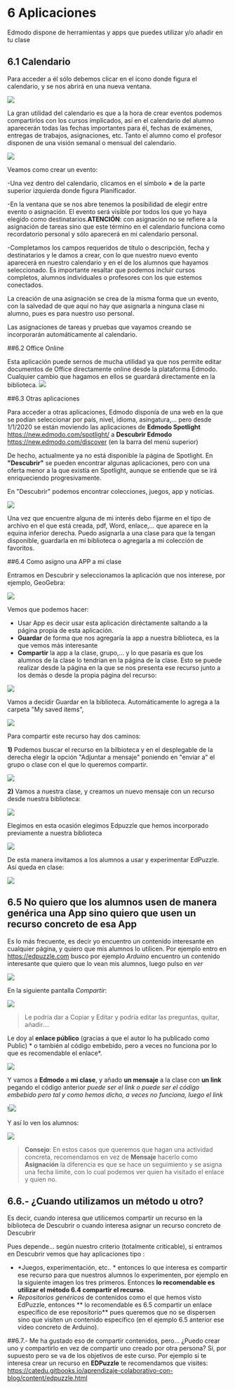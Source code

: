 # 6 Aplicaciones
Edmodo dispone de herramientas y apps que puedes utilizar y/o añadir en tu clase

## 6.1 Calendario

Para acceder a él sólo debemos clicar en el icono donde figura el calendario, y se nos abrirá en una nueva ventana.

![](https://catedu.gitbooks.io/curso-de-edmodo/content/assets/calendario.JPG)

La gran utilidad del calendario es que a la hora de crear eventos podemos compartirlos con los cursos implicados, así en el calendario del alumno aparecerán todas las fechas importantes para él, fechas de exámenes, entregas de trabajos, asignaciones, etc. Tanto el alumno como el profesor disponen de una visión semanal o mensual del calendario.

![](https://catedu.gitbooks.io/curso-de-edmodo/content/assets/calendario4.JPG)

Veamos como crear un evento:

-Una vez dentro del calendario, clicamos en el símbolo **+** de la parte superior izquierda donde figura Planificador.

-En la ventana que se nos abre tenemos la posibilidad de elegir entre evento o asignación. El evento será visible por todos los que yo haya elegido como destinatarios.**ATENCIÓN**: con asignación no se refiere a la asignación de tareas sino que este término en el calendario funciona como recordatorio personal y sólo aparecerá en mi calendario personal. 

-Completamos los campos requeridos de título o descripción, fecha y destinatarios y le damos a crear, con lo que nuestro nuevo evento aparecerá en nuestro calendario y en el de los alumnos que hayamos seleccionado. Es importante resaltar que podemos incluir cursos completos, alumnos individuales o profesores con los que estemos conectados.

La creación de una asignación se crea de la misma forma que un evento, con la salvedad de que aquí no hay que asignarla a ninguna clase ni alumno, pues es para nuestro uso personal.

Las asignaciones de tareas y pruebas que vayamos creando se incorporarán automáticamente al calendario.


##6.2 Office Online

Esta aplicación puede sernos de mucha utilidad ya que nos permite editar documentos de Office directamente online desde la plataforma Edmodo. Cualquier cambio que hagamos en ellos se guardará directamente en la biblioteca.
![](https://catedu.gitbooks.io/curso-de-edmodo/content/assets/office.JPG)


##6.3 Otras aplicaciones

Para acceder a otras aplicaciones, Edmodo disponía de una web en la que se podían seleccionar por país, nivel, idioma, asingatura,... pero desde 1/1/2020 se están moviendo las aplicaciones de **Edmodo Spotlight** https://new.edmodo.com/spotlight/ a **Descubrir Edmodo** https://new.edmodo.com/discover  \(en la barra del menú superior\)

De hecho, actualmente ya no está disponible la página de Spotlight. En **"Descubrir"** se pueden encontrar algunas aplicaciones, pero con una oferta menor a la que existía en Spotlight, aunque se entiende que se irá enriqueciendo progresivamente. 

En "Descubrir" podemos encontrar colecciones, juegos, app y noticias.

![](https://catedu.gitbooks.io/curso-de-edmodo/content/assets/descubrir.JPG)

Una vez que encuentre alguna de mi interés debo fijarme en el tipo de archivo en el que está creada, pdf, Word, enlace,… que aparece en la equina inferior derecha. Puedo asignarla a una clase para que la tengan disponible, guardarla en mi biblioteca o agregarla a mi colección de favoritos.


##6.4 Como asigno una APP a mi clase

Entramos en Descubrir y seleccionamos la aplicación que nos interese, por ejemplo, GeoGebra:

![](https://catedu.gitbooks.io/curso-de-edmodo/content/assets/descubrir1.jpg)

Vemos que podemos hacer:

* Usar App es decir usar esta aplicación diréctamente saltando a la página propia de esta aplicación.
* **Guardar** de forma que nos agregaría la app a nuestra biblioteca, es la que vemos más interesante
* **Compartir** la app a la clase, grupo,...  y lo que pasaría es que los alumnos de la clase lo tendrían en la página de la clase.
Esto se puede realizar desde la página en la que se nos presenta ese recurso junto a los demás o desde la propia página del recurso:


![](https://catedu.gitbooks.io/curso-de-edmodo/content/assets/descubrir2.jpg)


Vamos a decidir Guardar en la biblioteca. Automáticamente lo agrega a la carpeta "My saved items", 

![](https://catedu.gitbooks.io/curso-de-edmodo/content/assets/bibliotecapp.JPG)

Para compartir este recurso hay dos caminos:

**1)** Podemos buscar el recurso en la bilbioteca y en el desplegable de la derecha elegir la opción "Adjuntar a mensaje" poniendo en "enviar a" el grupo o clase con el que lo queremos compartir.

![](https://catedu.gitbooks.io/curso-de-edmodo/content/assets/app.JPG)

**2)** Vamos a nuestra clase, y creamos un nuevo mensaje con un recurso desde nuestra biblioteca:

![](https://catedu.gitbooks.io/curso-de-edmodo/content/assets/publicaciones.JPG)

Elegimos en esta ocasión elegimos Edpuzzle que hemos incorporado previamente a nuestra biblioteca

![](https://catedu.gitbooks.io/curso-de-edmodo/content/assets/agregar_edpuzzle.JPG)

De esta manera invitamos a los alumnos a usar y experimentar EdPuzzle. Así queda en clase:

![](https://catedu.gitbooks.io/curso-de-edmodo/content/assets/publicar_edpuzzle.JPG)


## 6.5 No quiero que los alumnos usen de manera genérica una App sino quiero que usen un recurso concreto de esa App

Es lo más frecuente, es decir yo encuentro un contenido interesante en cualquier página, y quiero que mis alumnos lo utilicen. Por ejemplo entro en https://edpuzzle.com busco por ejemplo *Arduino* encuentro un contenido interesante que quiero que lo vean mis alumnos, luego pulso en *ver*

![](https://raw.githubusercontent.com/catedu/curso_de_edmodo/master/assets/edpuzzle8.jpg)

En la siguiente pantalla *Compartir*:

![](https://raw.githubusercontent.com/catedu/curso_de_edmodo/master/assets/edmodo9.jpg)

>Le podría dar a Copiar y Editar y podría editar las preguntas, quitar, añadir....

Le doy al **enlace público** (gracias a que el autor lo ha publicado como Public) * o también al código embebido, pero a veces no funciona por lo que es recomendable el enlace*.


![](https://raw.githubusercontent.com/catedu/curso_de_edmodo/master/assets/edpuzzle9.jpg)


Y vamos a **Edmodo** a **mi clase**, y añado **un mensaje** a la clase con **un link** pegando el código anterior *puede ser el link o puede ser el código embebido pero tal y como hemos dicho, a veces no funciona, luego el link*

!![](https://raw.githubusercontent.com/catedu/curso_de_edmodo/master/assets/edmodo13.jpg)

Y así lo ven los alumnos: 

![](https://raw.githubusercontent.com/catedu/curso_de_edmodo/master/assets/Edpuzzle14.jpg)

>**Consejo**: En estos casos que queremos que hagan una actividad concreta, recomendamos en vez de **Mensaje** hacerlo como **Asignación** la diferencia es que se hace un seguimiento y se asigna una fecha límite, con lo cual podemos ver quien ha visitado el enlace y quien no.


## 6.6.- ¿Cuando utilizamos un método u otro?

Es decir, cuando interesa que utilicemos compartir un recurso en la biblioteca de Descubrir o cuando interesa asignar un recurso concreto de Descubrir

Pues depende... según nuestro criterio (totalmente criticable), si entramos en Descubrir vemos que hay aplicaciones tipo :

* *Juegos, experimentación, etc.. * entonces lo que interesa es compartir ese recurso para que nuestros alumnos lo experimenten, por ejemplo en la siguiente imagen los tres primeros. Entonces **lo recomendable es utilizar el método 6.4 compartir el recurso**.
* *Repositorios genéricos* de contenidos como el que hemos visto EdPuzzle, entonces ** lo recomendable es 6.5 compartir un enlace específico de ese repositorio** pues queremos que no se dispersen sino que visiten un contenido específico (en el ejemplo 6.5 anterior ese vídeo concreto de Arduino).


##6.7.- Me ha gustado eso de compartir contenidos, pero... ¿Puedo crear uno y compartirlo en vez de compartir uno creado por otra persona?
Sí, por supuesto pero se va de los objetivos de este curso. Por ejemplo si te interesa crear un recurso en **EDPuzzle** te recomendamos que visites:  https://catedu.gitbooks.io/aprendizaje-colaborativo-con-blog/content/edpuzzle.html













